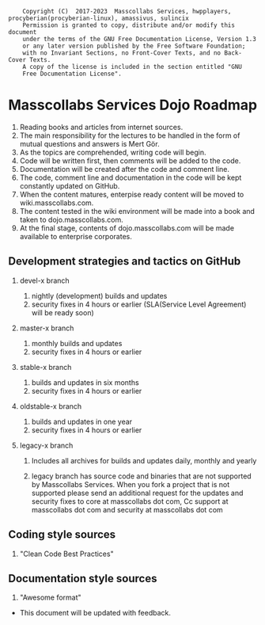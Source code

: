         Copyright (C)  2017-2023  Masscollabs Services, hwpplayers, procyberian(procyberian-linux), amassivus, sulincix
		Permission is granted to copy, distribute and/or modify this document
        under the terms of the GNU Free Documentation License, Version 1.3
        or any later version published by the Free Software Foundation;
        with no Invariant Sections, no Front-Cover Texts, and no Back-Cover Texts.
        A copy of the license is included in the section entitled "GNU
        Free Documentation License".

# Masscollabs Services Dojo Roadmap

1. Reading books and articles from internet sources.
2. The main responsibility for the lectures to be handled in the form of mutual questions and answers is Mert Gör.
3. As the topics are comprehended, writing code will begin.
4. Code will be written first, then comments will be added to the code.
5. Documentation will be created after the code and comment line.
6. The code, comment line and documentation in the code will be kept constantly updated on GitHub.
7. When the content matures, enterpise ready content will be moved to wiki.masscollabs.com.
8. The content tested in the wiki environment will be made into a book and taken to dojo.masscollabs.com.
9. At the final stage, contents of dojo.masscollabs.com will be made available to enterprise corporates.

## Development strategies and tactics on GitHub

1. devel-x branch

   1. nightly (development) builds and updates
   2. security fixes in 4 hours or earlier (SLA(Service Level Agreement) will be ready soon)

2. master-x branch

   1. monthly builds and updates
   2. security fixes in 4 hours or earlier

3. stable-x branch

   1. builds and updates in six months
   2. security fixes in 4 hours or earlier

4. oldstable-x branch

   1. builds and updates in one year
   2. security fixes in 4 hours or earlier

5. legacy-x branch

   1. Includes all archives for builds and updates daily, monthly and yearly

   2. legacy branch has source code and binaries that are not supported by Masscollabs Services. When you fork a project that is not supported please send an additional request for the updates and security fixes to core at masscollabs dot com, Cc support at masscollabs dot com and security at masscollabs dot com


## Coding style sources  

   1. "Clean Code Best Practices"

## Documentation style sources

   1. "Awesome format"

- This document will be updated with feedback.
